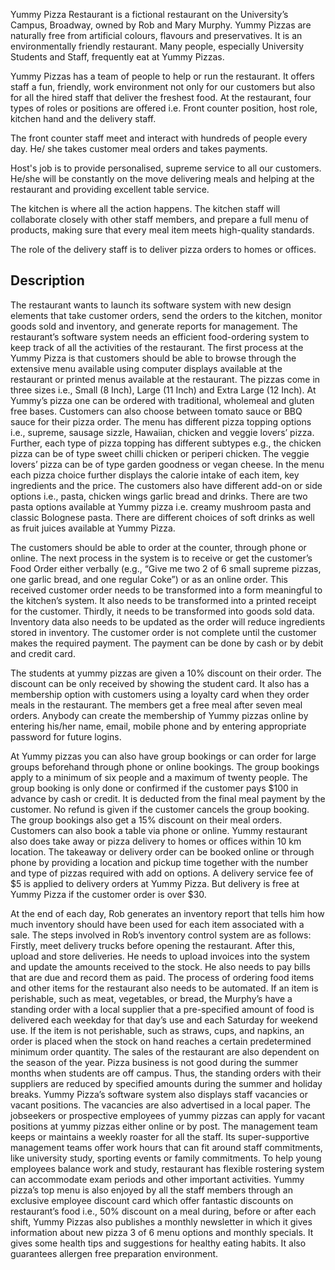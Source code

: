 Yummy Pizza Restaurant is a fictional restaurant on the University’s Campus, Broadway, owned
by Rob and Mary Murphy. Yummy Pizzas are naturally free from artificial colours, flavours and
preservatives. It is an environmentally friendly restaurant. Many people, especially University
Students and Staff, frequently eat at Yummy Pizzas.

Yummy Pizzas has a team of people to help or run the restaurant. 
It offers staff a fun, friendly, work environment not only for our customers but also for all the hired staff that deliver the freshest food. 
At the restaurant, four types of roles or positions are offered i.e. Front counter position, host role, kitchen hand and the delivery staff. 

The front counter staff meet and interact with hundreds of people every day. 
He/ she takes customer meal orders and takes payments.

Host's job is to provide personalised, supreme service to all our customers. 
He/she will be constantly on the move delivering meals and helping at the restaurant and providing excellent table service. 

The kitchen is where all the action happens. 
The kitchen staff will collaborate closely with other staff members, and prepare a full menu of products, making sure that every meal item meets high-quality standards. 


The role of the delivery staff is to deliver pizza orders to homes or offices. 




## Description 


The restaurant wants to launch its software system with new design elements that take customer orders, send the orders to the kitchen, monitor goods sold and inventory, and generate reports for management. The restaurant’s software system needs an efficient food-ordering system to keep track of all the activities of the restaurant. The first process at the Yummy Pizza is that customers should be able to browse through the extensive menu available using computer displays available at the restaurant or printed menus available at the restaurant. 
The pizzas come in three sizes i.e., Small (8 Inch), Large (11 Inch) and Extra Large (12 Inch). 
At Yummy’s pizza one can be ordered with traditional, wholemeal and gluten free bases. 
Customers can also choose between tomato sauce or BBQ sauce for their pizza order. The menu has different pizza topping options i.e., supreme, sausage sizzle, Hawaiian, chicken and veggie lovers’ pizza. 
Further, each type of pizza topping has different subtypes e.g., the chicken pizza can be of type sweet chilli chicken or periperi chicken. The veggie lovers’ pizza can be of type garden goodness or vegan cheese. In the menu each pizza choice further displays the calorie intake of each item, key ingredients and the price. 
The customers also have different add-on or side options i.e., pasta, chicken wings garlic bread and drinks. 
There are two pasta options available at Yummy pizza i.e. creamy mushroom pasta and classic Bolognese pasta. There are different choices of soft drinks as well as fruit juices available at Yummy Pizza.




The customers should be able to order at the counter, through phone or online. 
The next process in the system is to receive or get the customer’s Food Order either verbally (e.g., “Give me two 2 of 6 small supreme pizzas, one garlic bread, and one regular Coke”) or as an online order. 
This received customer order needs to be transformed into a form meaningful to the kitchen’s system. 
It also needs to be transformed into a printed receipt for the customer. 
Thirdly, it needs to be transformed into goods sold data. Inventory data also needs to be updated as the order will reduce ingredients stored in inventory. The customer order is not complete until the customer makes the required payment. The payment can be done by cash or by debit and credit card. 

The students at yummy pizzas are given a 10% discount on their order. The discount can be only received by showing the student card. It also has a membership option with customers using a loyalty card when they order meals in the restaurant. The members get a free meal after seven meal orders. Anybody can create the membership of Yummy pizzas online by entering his/her name, email, mobile phone and by entering appropriate password for future logins. 

At Yummy pizzas you can also have group bookings or can order for large groups beforehand through phone or online bookings. The group bookings apply to a minimum of six people and a maximum of twenty people. The group booking is only done or confirmed if the customer pays $100 in advance by cash or credit. It is deducted from the final meal payment by the customer. No refund is given if the customer cancels the group booking. The group bookings also get a 15% discount on their meal orders. Customers can also book a table via phone or online. Yummy restaurant also does take away or pizza delivery to homes or offices within 10 km location. The takeaway or delivery order can be booked online or through phone by providing a location and pickup time together with the number and type of pizzas required with add on options. A delivery service fee of $5 is applied to delivery orders at Yummy Pizza. But delivery is free at Yummy Pizza if the customer order is over $30.


At the end of each day, Rob generates an inventory report that tells him how much inventory should have been used for each item associated with a sale. The steps involved in Rob’s inventory control system are as follows: Firstly, meet delivery trucks before opening the restaurant. After this, upload and store deliveries. He needs to upload invoices into the system and update the amounts received to the stock. He also needs to pay bills that are due and record them as paid. The process of ordering food items and other items for the restaurant also needs to be automated. If an item is perishable, such as meat, vegetables, or bread, the Murphy’s have a standing order with a local supplier that a pre-specified amount of food is delivered each weekday for that day’s use and each Saturday for weekend use. If the item is not perishable, such as straws, cups, and napkins, an order is placed when the stock on hand reaches a certain predetermined minimum order quantity. The sales of the restaurant are also dependent on the season of the year. Pizza business is not good during the summer months when students are off campus. Thus, the standing orders with their suppliers are reduced by specified amounts during the summer and holiday breaks. Yummy Pizza’s software system also displays staff vacancies or vacant positions. The vacancies are also advertised in a local paper. The jobseekers or prospective employees of yummy pizzas can apply for vacant positions at yummy pizzas either online or by post. The management team keeps or maintains a weekly roaster for all the staff. Its super-supportive management teams offer work hours that can fit around staff commitments, like university study, sporting events or family commitments. To help young employees balance work and study, restaurant has flexible rostering system can accommodate exam periods and other important activities. Yummy pizza’s top menu is also enjoyed by all the staff members through an exclusive employee discount card which offer fantastic discounts on restaurant’s food i.e., 50% discount on a meal during, before or after each shift, Yummy Pizzas also publishes a monthly newsletter in which it gives information about new pizza 3 of 6 menu options and monthly specials. It gives some health tips and suggestions for healthy eating habits. It also guarantees allergen free preparation environment. 